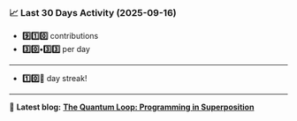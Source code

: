 <!--START_STATS-->
### 📈 Last 30 Days Activity (2025-09-16)  
- **9️⃣1️⃣0️⃣** contributions  
- **3️⃣0️⃣•3️⃣3️⃣** per day
---
- **1️⃣0️⃣🎱** day streak!
---
📝 **Latest blog:** [**The Quantum Loop: Programming in Superposition**](https://andriak.com/blog/quantum-loop)
<!--END_STATS-->
